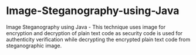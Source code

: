 # Image-Steganography-using-Java
Image Steganography using Java - This technique uses image for encryption and decryption of plain text code as security code is used for authenticity verification while decrypting the encrypted plain text code from steganographic image.
